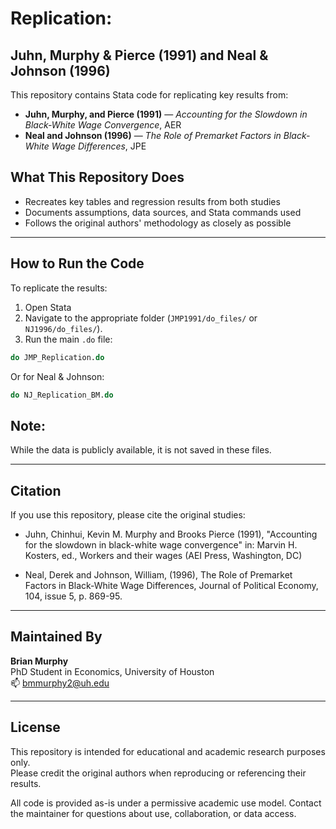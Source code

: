 # Replication: 
## Juhn, Murphy & Pierce (1991) and Neal & Johnson (1996)

This repository contains Stata code for replicating key results from:

- **Juhn, Murphy, and Pierce (1991)** — *Accounting for the Slowdown in Black-White Wage Convergence*, AER  
- **Neal and Johnson (1996)** — *The Role of Premarket Factors in Black-White Wage Differences*, JPE

## What This Repository Does

- Recreates key tables and regression results from both studies
- Documents assumptions, data sources, and Stata commands used
- Follows the original authors' methodology as closely as possible

---

## How to Run the Code

To replicate the results:

1. Open Stata
2. Navigate to the appropriate folder (`JMP1991/do_files/` or `NJ1996/do_files/`).
3. Run the main `.do` file:

``` stata
do JMP_Replication.do
```

Or for Neal & Johnson:

``` stata
do NJ_Replication_BM.do
```


## Note: 
While the data is publicly available, it is not saved in these files.

---

## Citation

If you use this repository, please cite the original studies:

- Juhn, Chinhui, Kevin M. Murphy and Brooks Pierce (1991), "Accounting for the slowdown in black-white wage convergence" in: Marvin H. Kosters, ed., Workers and their wages (AEI Press, Washington, DC)

- Neal, Derek and Johnson, William, (1996), The Role of Premarket Factors in Black-White Wage Differences, Journal of Political Economy, 104, issue 5, p. 869-95.

---

## Maintained By

**Brian Murphy**  
PhD Student in Economics, University of Houston  
📫 [bmmurphy2@uh.edu](mailto:bmmurphy2@uh.edu)

---

## License

This repository is intended for educational and academic research purposes only.  
Please credit the original authors when reproducing or referencing their results.

All code is provided as-is under a permissive academic use model. Contact the maintainer for questions about use, collaboration, or data access.
